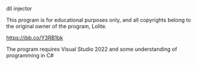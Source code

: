 dll injector 


This program is for educational purposes only, and all copyrights belong to the original owner of the program, Lolite. 

https://ibb.co/Y3RB1bk

The program requires Visual Studio 2022 and some understanding of programming in C#
